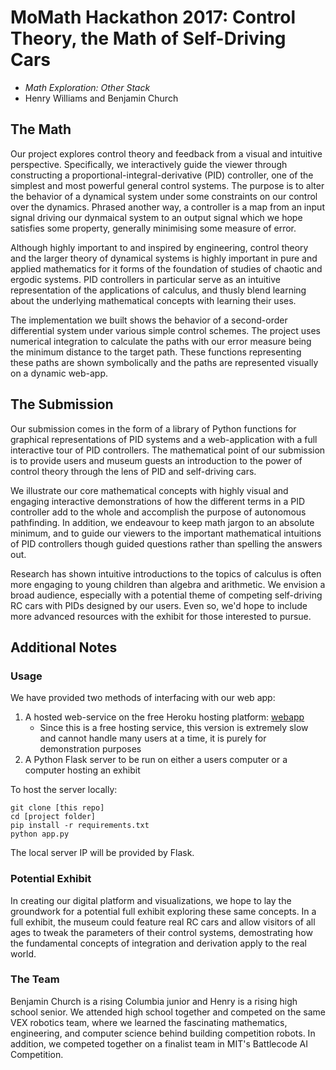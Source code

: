 # MoMath Hackathon 2017: Control Theory, the Math of Self-Driving Cars

- _Math Exploration: Other Stack_ 
- Henry Williams and Benjamin Church

## The Math

Our project explores control theory and feedback from a visual and intuitive perspective. Specifically, we interactively guide the viewer through constructing a proportional-integral-derivative (PID) controller, one of the simplest and most powerful general control systems. The purpose is to alter the behavior of a dynamical system under some constraints on our control over the dynamics. Phrased another way, a controller is a map from an input signal driving our dynmaical system to an output signal which we hope satisfies some property, generally minimising some measure of error. 

Although highly important to and inspired by engineering, control theory and the larger theory of dynamical systems is highly important in pure and applied mathematics for it forms of the foundation of studies of chaotic and ergodic systems. PID controllers in particular serve as an intuitive representation of the applications of calculus, and thusly blend learning about the underlying mathematical concepts with learning their uses. 

The implementation we built shows the behavior of a second-order differential system under various simple control schemes. The project uses numerical integration to calculate the paths with our error measure being the minimum distance to the target path. These functions representing these paths are shown symbolically and the paths are represented visually on a dynamic web-app.

## The Submission

Our submission comes in the form of a library of Python functions for graphical representations of PID systems and a web-application with a full interactive tour of PID controllers. The mathematical point of our submission is to provide users and museum guests an introduction to the power of control theory through the lens of PID and self-driving cars. 

We illustrate our core mathematical concepts with highly visual and engaging interactive demonstrations of how the different terms in a PID controller add to the whole and accomplish the purpose of autonomous pathfinding. In addition, we endeavour to keep math jargon to an absolute minimum, and to guide our viewers to the important mathematical intuitions of PID controllers though guided questions rather than spelling the answers out. 

Research has shown intuitive introductions to the topics of calculus is often more engaging to young children than algebra and arithmetic. We envision a broad audience, especially with a potential theme of competing self-driving RC cars with PIDs designed by our users. Even so, we'd hope to include more advanced resources with the exhibit for those interested to pursue.

## Additional Notes

### Usage

We have provided two methods of interfacing with our web app:
1. A hosted web-service on the free Heroku hosting platform: [webapp](https://momathhackathon.herokuapp.com/)
   * Since this is a free hosting service, this version is extremely slow and cannot handle many users at a time, it is purely for demonstration purposes
2. A Python Flask server to be run on either a users computer or a computer hosting an exhibit

To host the server locally:
``` 
git clone [this repo]
cd [project folder]
pip install -r requirements.txt
python app.py
```
The local server IP will be provided by Flask.

### Potential Exhibit

In creating our digital platform and visualizations, we hope to lay the groundwork for a potential full exhibit exploring these same concepts. In a full exhibit, the museum could feature real RC cars and allow visitors of all ages to tweak the parameters of their control systems, demostrating how the fundamental concepts of integration and derivation apply to the real world.

### The Team

Benjamin Church is a rising Columbia junior and Henry is a rising high school senior. We attended high school together and competed on the same VEX robotics team, where we learned the fascinating mathematics, engineering, and computer science behind building competition robots. In addition, we competed together on a finalist team in MIT's Battlecode AI Competition.
